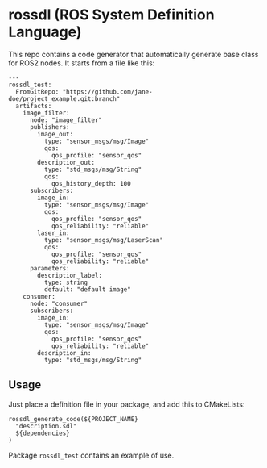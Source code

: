 # rossdl (ROS System Definition Language)

This repo contains a code generator that automatically generate base class for ROS2 nodes.
It starts from a file like this:

```
---
rossdl_test:
  FromGitRepo: "https://github.com/jane-doe/project_example.git:branch"
  artifacts:
    image_filter:
      node: "image_filter"
      publishers:
        image_out:
          type: "sensor_msgs/msg/Image"
          qos:
            qos_profile: "sensor_qos"
        description_out:
          type: "std_msgs/msg/String"
          qos:
            qos_history_depth: 100
      subscribers:
        image_in:
          type: "sensor_msgs/msg/Image"
          qos:
            qos_profile: "sensor_qos"
            qos_reliability: "reliable"
        laser_in:
          type: "sensor_msgs/msg/LaserScan"
          qos:
            qos_profile: "sensor_qos"
            qos_reliability: "reliable"
      parameters:
        description_label:
          type: string
          default: "default image"
    consumer:
      node: "consumer"
      subscribers:
        image_in:
          type: "sensor_msgs/msg/Image"
          qos:
            qos_profile: "sensor_qos"
            qos_reliability: "reliable"
        description_in:
          type: "std_msgs/msg/String"
```

## Usage

Just place a definition file in your package, and add this to CMakeLists:

```
rossdl_generate_code(${PROJECT_NAME}
  "description.sdl"
  ${dependencies}
)
```

Package `rossdl_test` contains an example of use.

